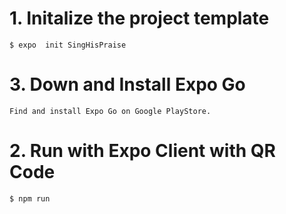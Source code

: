 # 1. Initalize the project template
```
$ expo  init SingHisPraise
```
# 3. Down and Install Expo Go
```
Find and install Expo Go on Google PlayStore.
```

# 2. Run with Expo Client with QR Code
 ```
 $ npm run
```

